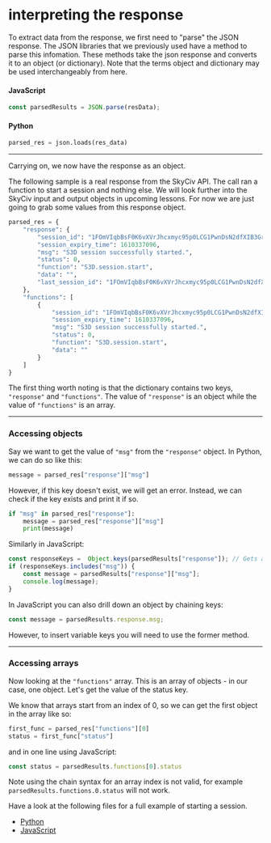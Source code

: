 # interpreting the response

To extract data from the response, we first need to "parse" the JSON response. The JSON libraries that we previously used have a method to parse this infomation. These methods take the json response and converts it to an object (or dictionary). Note that the terms object and dictionary may be used interchangeably from here.

#### JavaScript
```js
const parsedResults = JSON.parse(resData);
```

#### Python
```py
parsed_res = json.loads(res_data)
```

---

Carrying on, we now have the response as an object.

The following sample is a real response from the SkyCiv API. The call ran a function to start a session and nothing else. We will look further into the SkyCiv input and output objects in upcoming lessons. For now we are just going to grab some values from this response object.

```py
parsed_res = {
	"response": {
		"session_id": "1FOmVIqbBsF0K6vXVrJhcxmyc95p0LCG1PwnDsN2dfXIB3Grby3vxzNiSBEem8zR_0",
		"session_expiry_time": 1610337096,
		"msg": "S3D session successfully started.",
		"status": 0,
		"function": "S3D.session.start",
		"data": "",
		"last_session_id": "1FOmVIqbBsF0K6vXVrJhcxmyc95p0LCG1PwnDsN2dfXIB3Grby3vxzNiSBEem8zR_0"
	},
	"functions": [
		{
			"session_id": "1FOmVIqbBsF0K6vXVrJhcxmyc95p0LCG1PwnDsN2dfXIB3Grby3vxzNiSBEem8zR_0",
			"session_expiry_time": 1610337096,
			"msg": "S3D session successfully started.",
			"status": 0,
			"function": "S3D.session.start",
			"data": ""
		}
	]
}
```

The first thing worth noting is that the dictionary contains two keys, `"response"` and `"functions"`. The value of `"response"` is an object while the value of `"functions"` is an array.

---

### Accessing objects

Say we want to get the value of `"msg"` from the `"response"` object. In Python, we can do so like this:

```py
message = parsed_res["response"]["msg"]
```

However, if this key doesn't exist, we will get an error. Instead, we can check if the key exists and print it if so.

```py
if "msg" in parsed_res["response"]:
    message = parsed_res["response"]["msg"]
    print(message)
```

Similarly in JavaScript:

```js
const responseKeys =  Object.keys(parsedResults["response"]); // Gets an array of keys
if (responseKeys.includes("msg")) {
    const message = parsedResults["response"]["msg"];
    console.log(message);
}
```

In JavaScript you can also drill down an object by chaining keys:

```js
const message = parsedResults.response.msg;
```

However, to insert variable keys you will need to use the former method.

---

### Accessing arrays

Now looking at the `"functions"` array. This is an array of objects - in our case, one object. Let's get the value of the status key.

We know that arrays start from an index of 0, so we can get the first object in the array like so:

```py
first_func = parsed_res["functions"][0]
status = first_func["status"]
```

and in one line using JavaScript:

```js
const status = parsedResults.functions[0].status
```

Note using the chain syntax for an array index is not valid, for example `parsedResults.functions.0.status` will not work.

Have a look at the following files for a full example of starting a session.

* [Python](./index.py)
* [JavaScript](./index.js)
